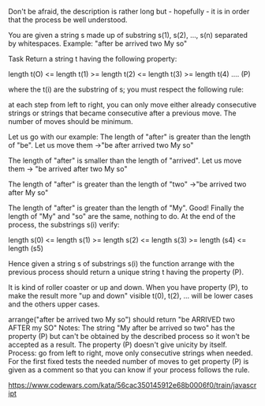 Don't be afraid, the description is rather long but - hopefully - it is in order that the process be well understood.

You are given a string s made up of substring s(1), s(2), ..., s(n) separated by whitespaces. Example: "after be arrived two My so"

Task
Return a string t having the following property:

length t(O) <= length t(1) >= length t(2) <= length t(3) >= length t(4) .... (P)

where the t(i) are the substring of s; you must respect the following rule:

at each step from left to right, you can only move either already consecutive strings or strings that became consecutive after a previous move. The number of moves should be minimum.

Let us go with our example:
The length of "after" is greater than the length of "be". Let us move them ->"be after arrived two My so"

The length of "after" is smaller than the length of "arrived". Let us move them -> "be arrived after two My so"

The length of "after" is greater than the length of "two" ->"be arrived two after My so"

The length of "after" is greater than the length of "My". Good! Finally the length of "My" and "so" are the same, nothing to do. At the end of the process, the substrings s(i) verify:

length s(0) <= length s(1) >= length s(2) <= length s(3) >= length (s4) <= length (s5)

Hence given a string s of substrings s(i) the function arrange with the previous process should return a unique string t having the property (P).

It is kind of roller coaster or up and down. When you have property (P), to make the result more "up and down" visible t(0), t(2), ... will be lower cases and the others upper cases.

arrange("after be arrived two My so") should return "be ARRIVED two AFTER my SO"
Notes:
The string "My after be arrived so two" has the property (P) but can't be obtained by the described process so it won't be accepted as a result. The property (P) doesn't give unicity by itself.
Process: go from left to right, move only consecutive strings when needed.
For the first fixed tests the needed number of moves to get property (P) is given as a comment so that you can know if your process follows the rule.

https://www.codewars.com/kata/56cac350145912e68b0006f0/train/javascript